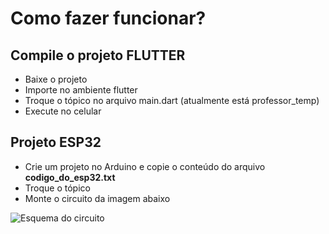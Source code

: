 # Como fazer funcionar?

## Compile o projeto FLUTTER

* Baixe o projeto
* Importe no ambiente flutter
* Troque o tópico no arquivo main.dart (atualmente está professor_temp)
* Execute no celular

## Projeto ESP32

* Crie um projeto no Arduino e copie o conteúdo do arquivo **codigo_do_esp32.txt**
* Troque o tópico
* Monte o circuito da imagem abaixo

![Esquema do circuito](/circuito_esp32.png)